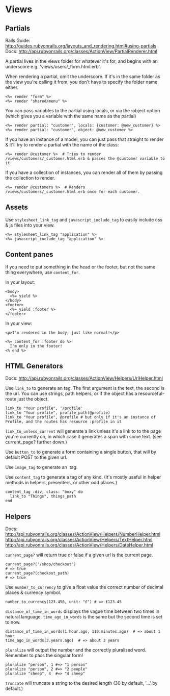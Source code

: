 Views
=====

Partials
--------

Rails Guide: http://guides.rubyonrails.org/layouts_and_rendering.html#using-partials
Docs: http://api.rubyonrails.org/classes/ActionView/PartialRenderer.html

A partial lives in the views folder for whatever it's for, and begins with an underscore e.g. 'views/users/_form.html.erb'.

When rendering a partial, omit the underscore. If it's in the same folder as the view you're calling it from, you don't have to specify the folder name either.

    <%= render "form" %>
    <%= render "shared/menu" %>

You can pass variables to the partial using locals, or via the :object option (which gives you a variable with the same name as the partial)

    <%= render partial: "customer", locals: {customer: @new_customer} %>
    <%= render partial: "customer", object: @new_customer %>

If you have an instance of a model, you can just pass that straight to render & it'll try to render a partial with the name of the class:

    <%= render @customer %>  # Tries to render /views/customers/_customer.html.erb & passes the @customer variable to it

If you have a collection of instances, you can render all of them by passing the collection to render.

    <%= render @customers %>  # Renders /views/customers/_customer.html.erb once for each customer.

Assets
------

Use `stylesheet_link_tag` and `javascript_include_tag` to easily include css & js files into your view.

    <%= stylesheet_link_tag "application" %>
    <%= javascript_include_tag "application" %>


Content panes
-------------

If you need to put something in the head or the footer, but not the same thing everywhere, use `content_for`.

In your layout:

    <body>
      <%= yield %>
    </body>
    <footer>
      <%= yield :footer %>
    </footer>

In your view:

    <p>I'm rendered in the body, just like normal!</p>

    <%= content_for :footer do %>
      I'm only in the footer!
    <% end %>


HTML Generators
---------------

Docs: http://api.rubyonrails.org/classes/ActionView/Helpers/UrlHelper.html

Use `link_to` to generate an <a> tag. The first argument is the text, the second is the url. You can use strings, path helpers, or if the object has a resourceful-route just the object.

    link_to "Your profile", '/profile'
    link_to "Your profile", profile_path(@profile)
    link_to "Your profile", @profile # but only if it's an instance of Profile, and the routes has resource :profile in it

`link_to_unless_current` will generate a link unless it's a link to to the page you're currently on, in which case it generates a span with some text. (see current_page? further down.)

Use `button_to` to generate a form containing a single button, that will by default POST to the given url.

Use `image_tag` to generate an <img> tag.

Use `content_tag` to generate a tag of any kind. (It's mostly useful in helper methods in helpers, presenters, or other odd places.)

    content_tag :div, class: "boxy" do
      link_to "Things", things_path
    end

Helpers
-------

Docs: http://api.rubyonrails.org/classes/ActionView/Helpers/NumberHelper.html
http://api.rubyonrails.org/classes/ActionView/Helpers/TextHelper.html
http://api.rubyonrails.org/classes/ActionView/Helpers/DateHelper.html

`current_page?` will return true or false if a given url is the current page.

    current_page?('/shop/checkout')
    # => true
    current_page?(checkout_path)
    # => true


Use `number_to_currency` to give a float value the correct number of decimal places & currency symbol.

    number_to_currency(123.456, unit: "£") # => £123.45

`distance_of_time_in_words` displays the vague time between two times in natural language. `time_ago_in_words` is the same but the second time is set to now.

    distance_of_time_in_words(1.hour.ago, 110.minutes.ago)  # => about 1 hour
    time_ago_in_words(3.years.ago)  # => about 3 years

`pluralize` will output the number and the correctly pluralised word. Remember to pass the singular form!

    pluralize "person", 1 #=> "1 person"
    pluralize "person", 2 #=> "2 people"
    pluralize "sheep", 4  #=> "4 sheep"

`truncate` will truncate a string to the desired length (30 by default, '...' by default.)

